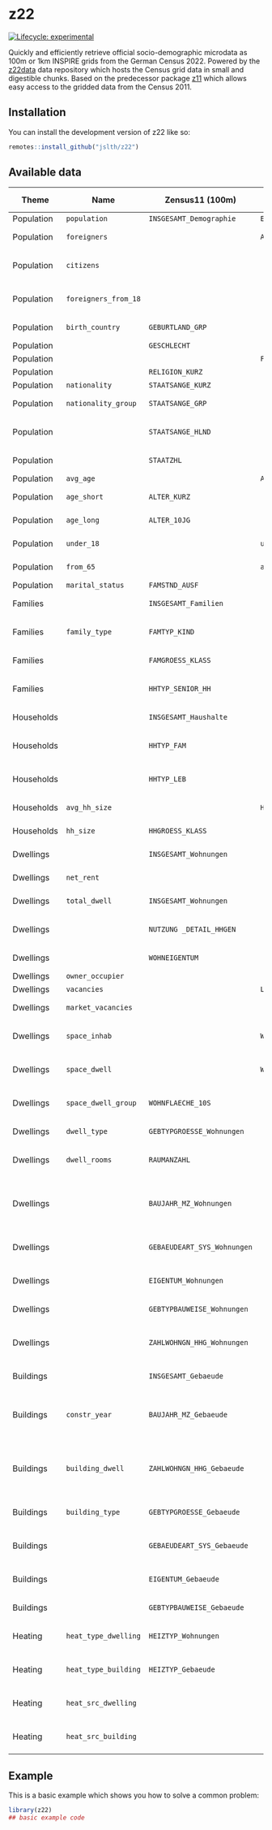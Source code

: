 
# z22

<!-- badges: start -->
[![Lifecycle: experimental](https://img.shields.io/badge/lifecycle-experimental-orange.svg)](https://lifecycle.r-lib.org/articles/stages.html#experimental)
<!-- badges: end -->

Quickly and efficiently retrieve official socio-demographic microdata as 100m
or 1km INSPIRE grids from the German Census 2022. Powered by the
[z22data](https://github.com/jslth/z22data) data repository which hosts the
Census grid data in small and digestible chunks. Based on the predecessor
package [z11](https://github.com/stefanjuenger/z11/) which allows easy access
to the gridded data from the Census 2011.

## Installation

You can install the development version of z22 like so:

``` r
remotes::install_github("jslth/z22")
```

## Available data

|Theme     |Name                |Zensus11 (100m)            |Zensus11 (1km)   |Description                                                 |
|----------|--------------------|---------------------------|-----------------|------------------------------------------------------------|
|Population|`population`        |`INSGESAMT_Demographie`    |`Einwohner`      |Population                                                  |
|Population|`foreigners`        |                           |`Auslaender_A`   |Share of foreigners                                         |
|Population|`citizens`          |                           |                 |Number of german citizens, 18 or older                      |
|Population|`foreigners_from_18`|                           |                 |Share of foreigners, 18 or older                            |
|Population|`birth_country`     |`GEBURTLAND_GRP`           |                 |Country of birth (groups)                                   |
|Population|                    |`GESCHLECHT`               |                 |Sex                                                         |
|Population|                    |                           |`Frauen_A`       |Share of women                                              |
|Population|                    |`RELIGION_KURZ`            |                 |Religion                                                    |
|Population|`nationality`       |`STAATSANGE_KURZ`          |                 |Citizenship                                                 |
|Population|`nationality_group` |`STAATSANGE_GRP`           |                 |Citizenship (groups)                                        |
|Population|                    |`STAATSANGE_HLND`          |                 |Citizenship by selected countries                           |
|Population|                    |`STAATZHL`                 |                 |Number of citizenships                                      |
|Population|`avg_age`           |                           |`Alter_D`        |Average age                                                 |
|Population|`age_short`         |`ALTER_KURZ`               |                 |Age (five classes of years)                                 |
|Population|`age_long`          |`ALTER_10JG`               |                 |Age (ten years age groups)                                  |
|Population|`under_18`          |                           |`unter18_A`      |Share of people under 18                                    |
|Population|`from_65`           |                           |`ab65_A`         |Share of people 65 or older                                 |
|Population|`marital_status`    |`FAMSTND_AUSF`             |                 |Marital status                                              |
|Families  |                    |`INSGESAMT_Familien`       |                 |Total number of families                                    |
|Families  |`family_type`       |`FAMTYP_KIND`              |                 |Type of core family (by children)                           |
|Families  |                    |`FAMGROESS_KLASS`          |                 |Size of core family                                         |
|Families  |                    |`HHTYP_SENIOR_HH`          |                 |Senior status of a private household                        |
|Households|                    |`INSGESAMT_Haushalte`      |                 |Total number of households                                  |
|Households|                    |`HHTYP_FAM`                |                 |Private households by family types                          |
|Households|                    |`HHTYP_LEB`                |                 |Private households by lifestyle                             |
|Households|`avg_hh_size`       |                           |`HHGroesse_D`    |Average household size                                      |
|Households|`hh_size`           |`HHGROESS_KLASS`           |                 |Household size (groups)                                     |
|Dwellings |                    |`INSGESAMT_Wohnungen`      |                 |Total number of dwellings                                   |
|Dwellings |`net_rent`          |                           |                 |Average net cold rent                                       |
|Dwellings |`total_dwell`       |`INSGESAMT_Wohnungen`      |                 |Anzahl der Wohnungen                                        |
|Dwellings |                    |`NUTZUNG _DETAIL_HHGEN`    |                 |Use by household occupancy                                  |
|Dwellings |                    |`WOHNEIGENTUM`             |                 |Ownership of the dwelling                                   |
|Dwellings |`owner_occupier`    |                           |                 |Eigentümerquote                                             |
|Dwellings |`vacancies`         |                           |`Leerstandsquote`|Leerstandsquote                                             |
|Dwellings |`market_vacancies`  |                           |                 |Marktaktive Leerstandsquote                                 |
|Dwellings |`space_inhab`       |                           |`Wohnfl_Bew_D`   |Average living space per inhabitant                         |
|Dwellings |`space_dwell`       |                           |`Wohnfl_Whg_D`   |Average living space per dwelling                           |
|Dwellings |`space_dwell_group` |`WOHNFLAECHE_10S`          |                 |Floor space of the dwelling (10m² intervals)                |
|Dwellings |`dwell_type`        |`GEBTYPGROESSE_Wohnungen`  |                 |Dwellings by building type                                  |
|Dwellings |`dwell_rooms`       |`RAUMANZAHL`               |                 |Dwellings by number of rooms                                |
|Dwellings |                    |`BAUJAHR_MZ_Wohnungen`     |                 |Dwellings by construction year (microcensus classes)        |
|Dwellings |                    |`GEBAEUDEART_SYS_Wohnungen`|                 |Dwellings by building classification                        |
|Dwellings |                    |`EIGENTUM_Wohnungen`       |                 |Dwellings by form of ownership                              |
|Dwellings |                    |`GEBTYPBAUWEISE_Wohnungen` |                 |Dwelling by building design                                 |
|Dwellings |                    |`ZAHLWOHNGN_HHG_Wohnungen` |                 |Dwellings by number of dwellings in the building            |
|Buildings |                    |`INSGESAMT_Gebaeude`       |                 |Total number of buildings                                   |
|Buildings |`constr_year`       |`BAUJAHR_MZ_Gebaeude`      |                 |Buildings by construction year (microcensus classes)        |
|Buildings |`building_dwell`    |`ZAHLWOHNGN_HHG_Gebaeude`  |                 |Residential buildings by number of dwellings in the building|
|Buildings |`building_type`     |`GEBTYPGROESSE_Gebaeude`   |                 |Residential buildings by building type                      |
|Buildings |                    |`GEBAEUDEART_SYS_Gebaeude` |                 |Buildings by building classification                        |
|Buildings |                    |`EIGENTUM_Gebaeude`        |                 |Buildings by form of ownership                              |
|Buildings |                    |`GEBTYPBAUWEISE_Gebaeude`  |                 |Buildings by building design                                |
|Heating   |`heat_type_dwelling`|`HEIZTYP_Wohnungen`        |                 |Dwellings by predominant heating type                       |
|Heating   |`heat_type_building`|`HEIZTYP_Gebaeude`         |                 |Buildings by predominant heating type                       |
|Heating   |`heat_src_dwelling` |                           |                 |Dwellings by energy source of heating                       |
|Heating   |`heat_src_building` |                           |                 |Buildings by energy source of heating                       |

## Example

This is a basic example which shows you how to solve a common problem:

``` r
library(z22)
## basic example code
```

